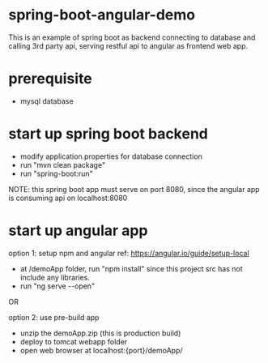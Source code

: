 # spring-boot-angular-demo
This is an example of spring boot as backend connecting to database and calling 3rd party api, serving restful api to angular as frontend web app.

# prerequisite
- mysql database

# start up spring boot backend
- modify application.properties for database connection
- run "mvn clean package"
- run "spring-boot:run"

NOTE: this spring boot app must serve on port 8080, since the angular app is consuming api on localhost:8080

# start up angular app
option 1: setup npm and angular
ref: https://angular.io/guide/setup-local
- at /demoApp folder, run "npm install" since this project src has not include any libraries.
- run "ng serve --open"

OR

option 2: use pre-build app
- unzip the demoApp.zip (this is production build)
- deploy to tomcat webapp folder
- open web browser at localhost:{port}/demoApp/


